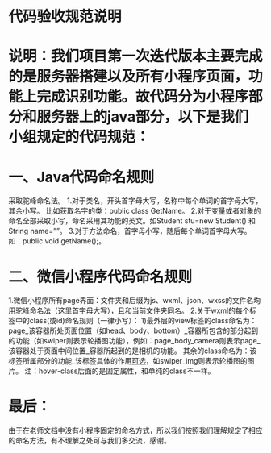 # 代码验收规范说明

# 说明：我们项目第一次迭代版本主要完成的是服务器搭建以及所有小程序页面，功能上完成识别功能。故代码分为小程序部分和服务器上的java部分，以下是我们小组规定的代码规范：


# 一、Java代码命名规则
采取驼峰命名法。
1.对于类名，开头首字母大写，名称中每个单词的首字母大写，其余小写。
比如获取名字的类：public class GetName。
2.对于变量或者对象的命名全部采取小写，命名采用其功能的英文。如Student stu=new Student()  和  String name=””。
3.对于方法命名，首字母小写，随后每个单词首字母大写。如：public void getName();。

# 二、微信小程序代码命名规则
1.微信小程序所有page界面：文件夹和后缀为js、wxml、json、wxss的文件名均用驼峰命名法（这里首字母大写），且和当前文件夹同名。
2.关于wxml的每个标签中的class(或id)命名规则（一律小写）：
1)最外层的view标签的class命名为：page_该容器所处页面位置（如head、body、bottom）_容器所包含的部分起到的功能（如swiper则表示轮播图功能），例如：page_body_camera则表示page_该容器处于页面中间位置_容器所起到的是相机的功能。
其余的class命名为：该标签所属部分的功能_该标签具体的作用[可选](如果该标签具体的作用和标签所属部分的功能是同一个单词则这个忽略不写)，如swiper_img则表示轮播图的图片。
注：hover-class后面的是固定属性，和单纯的class不一样。

# 最后：
由于在老师文档中没有小程序固定的命名方式，所以我们按照我们理解规定了相应的命名方法，有不理解之处可与我们多交流，感谢。
